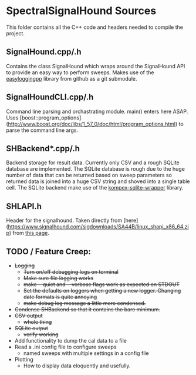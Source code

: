 SpectralSignalHound Sources
===========================

This folder contains all the C++ code and headers needed to compile the project.

SignalHound.cpp/.h
------------------

Contains the class SignalHound which wraps around the SignalHound 
API to provide an easy way to perform sweeps.  Makes use of the 
[easyloggingpp](https://github.com/easylogging/easyloggingpp) library from github 
as a git submodule.

SignalHoundCLI.cpp/.h
---------------------

Command line parsing and orchastrating module.  main() enters here ASAP.  Uses [boost::program_options] (http://www.boost.org/doc/libs/1_57_0/doc/html/program_options.html) to parse the command line args.



SHBackend*.cpp/.h
-----------------

Backend storage for result data. Currently only CSV and a rough SQLite database are implemented. The SQLite database is rough due to the huge number of data that can be returned based on sweep parameters so returned
data is joined into a huge CSV string and shoved into a single table cell.  The SQLite backend make use of
the [kompex-sqlite-wrapper](https://github.com/Aethelflaed/kompex-sqlite-wrapper/) library.

SHLAPI.h
--------

Header for the signalhound.  Taken directly from [here] (https://www.signalhound.com/sigdownloads/SA44B/linux_shapi_x86_64.zip) from [this page](https://www.signalhound.com/support/downloads/sa44b-sa124b-downloads).


TODO / Feature Creep:
---------------------

- ~~Logging~~
	- ~~Turn on/off debugging logs on terminal~~
	- ~~Make sure file logging works~~
	- ~~make --quiet and --verbose flags work as expected on STDOUT~~
	- ~~Set the defaults on loggers when getting a new logger.  Changing date formats is quite annoying~~
	- ~~make debug log message a little more condensed.~~
- ~~Condense SHBackend so that it contains the bare minimum.~~
- ~~CSV output~~
	- ~~whole thing~~
- ~~SQLite output~~
	- ~~verify working~~
- Add functionality to dump the cal data to a file
- Read a .ini config file to configure sweeps
	- named sweeps with multiple settings in a config file
- Plotting
	- How to display data eloquently and usefully.